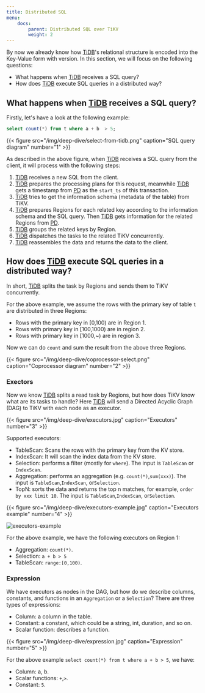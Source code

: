 ```yaml
---
title: Distributed SQL
menu:
    docs:
        parent: Distributed SQL over TiKV
        weight: 2
---
```


By now we already know how [TiDB]'s relational structure is encoded into the Key-Value form with version.  In this section, we will focus on the following questions:

* What happens when [TiDB] receives a SQL query?
* How does [TiDB] execute SQL queries in a distributed way?
  
## What happens when [TiDB] receives a SQL query?

Firstly, let's have a look at the following example:

```sql
select count(*) from t where a + b  > 5;
```

{{< figure
    src="/img/deep-dive/select-from-tidb.png"
    caption="SQL query diagram"
    number="1" >}}

As described in the above figure, when [TiDB] receives a SQL query from the client, it will process with the following steps:

1. [TiDB] receives a new SQL from the client.
2. [TiDB] prepares the processing plans for this request, meanwhile [TiDB] gets a timestamp from [PD] as the `start_ts` of this transaction.
3. [TiDB] tries to get the information schema (metadata of the table) from TiKV.
4. [TiDB] prepares Regions for each related key according to the information schema and the SQL query. Then [TiDB] gets information for the related Regions from [PD].
5. [TiDB] groups the related keys by Region.
6. [TiDB] dispatches the tasks to the related TiKV concurrently.
7. [TiDB] reassembles the data and returns the data to the client.

## How does [TiDB] execute SQL queries in a distributed way?

In short, [TiDB] splits the task by Regions and sends them to TiKV concurrently.

For the above example, we assume the rows with the primary key of table `t` are distributed in three Regions:

* Rows with the primary key in [0,100) are in Region 1.
* Rows with primary key in [100,1000) are in region 2.
* Rows with primary key in [1000,~) are in region 3.

Now we can do `count` and sum the result from the above three Regions.

{{< figure
    src="/img/deep-dive/coprocessor-select.png"
    caption="Coprocessor diagram"
    number="2" >}}

### Exectors

Now we know [TiDB] splits a read task by Regions, but how does TiKV know what are its tasks to handle?
Here [TiDB] will send a Directed Acyclic Graph (DAG) to TiKV with each node as an executor.

{{< figure
    src="/img/deep-dive/executors.jpg"
    caption="Executors"
    number="3" >}}

Supported executors:

* TableScan: Scans the rows with the primary key from the KV store.
* IndexScan: It will scan the index data from the KV store.
* Selection: performs a filter (mostly for `where`). The input is `TableScan` or `IndexScan`.
* Aggregation: performs an aggregation (e.g. `count(*)`,`sum(xxx)`). The input is `TableScan`,`IndexScan`, or`Selection`.
* TopN: sorts the data and returns the top n matches, for example, `order by xxx limit 10`. The input is `TableScan`,`IndexScan`, or`Selection`.

{{< figure
    src="/img/deep-dive/executors-example.jpg"
    caption="Executors example"
    number="4" >}}

![executors-example](images/executors-example.jpg)

For the above example, we have the following executors on Region 1:

* Aggregation: `count(*)`.
* Selection: `a + b > 5`
* TableScan: `range:[0,100)`.

### Expression

We have executors as nodes in the DAG, but how do we describe columns, constants, and functions in an `Aggregation` or a `Selection`?
There are three types of expressions:

* Column: a column in the table.
* Constant: a constant, which could be a string, int, duration, and so on.
* Scalar function: describes a function.

{{< figure
    src="/img/deep-dive/expression.jpg"
    caption="Expression"
    number="5" >}}

For the above example `select count(*) from t where a + b > 5`, we have:

* Column: a, b.
* Scalar functions: `+`,`>`.
* Constant: `5`.

[TiDB]: https://github.com/pingcap/tidb
[PD]: https://github.com/pingcap/pd
